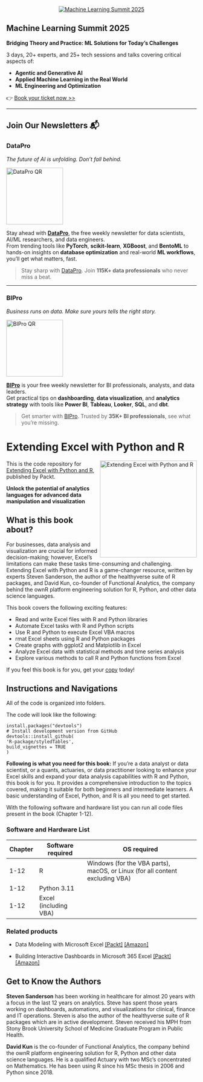 <p align="center"><a href="https://packt.link/mlsumgh"><img src="https://static.packt-cdn.com/assets/images/ML Summit Banner v3 1200x627.png" alt="Machine Learning Summit 2025"/></a></p>

## Machine Learning Summit 2025
**Bridging Theory and Practice: ML Solutions for Today’s Challenges**

3 days, 20+ experts, and 25+ tech sessions and talks covering critical aspects of:
- **Agentic and Generative AI**
- **Applied Machine Learning in the Real World**
- **ML Engineering and Optimization**

👉 [Book your ticket now >>](https://packt.link/mlsumgh)

---

## Join Our Newsletters 📬

### DataPro  
*The future of AI is unfolding. Don’t fall behind.*

<p><a href="https://landing.packtpub.com/subscribe-datapronewsletter/?link_from_packtlink=yes"><img src="https://static.packt-cdn.com/assets/images/DataPro NL QR Code.png" alt="DataPro QR" width="150"/></a></p>

Stay ahead with [**DataPro**](https://landing.packtpub.com/subscribe-datapronewsletter/?link_from_packtlink=yes), the free weekly newsletter for data scientists, AI/ML researchers, and data engineers.  
From trending tools like **PyTorch**, **scikit-learn**, **XGBoost**, and **BentoML** to hands-on insights on **database optimization** and real-world **ML workflows**, you’ll get what matters, fast.

> Stay sharp with [DataPro](https://landing.packtpub.com/subscribe-datapronewsletter/?link_from_packtlink=yes). Join **115K+ data professionals** who never miss a beat.

---

### BIPro  
*Business runs on data. Make sure yours tells the right story.*

<p><a href="https://landing.packtpub.com/subscribe-bipro-newsletter/?link_from_packtlink=yes"><img src="https://static.packt-cdn.com/assets/images/BIPro NL QR Code.png" alt="BIPro QR" width="150"/></a></p>

[**BIPro**](https://landing.packtpub.com/subscribe-bipro-newsletter/?link_from_packtlink=yes) is your free weekly newsletter for BI professionals, analysts, and data leaders.  
Get practical tips on **dashboarding**, **data visualization**, and **analytics strategy** with tools like **Power BI**, **Tableau**, **Looker**, **SQL**, and **dbt**.

> Get smarter with [BIPro](https://landing.packtpub.com/subscribe-bipro-newsletter/?link_from_packtlink=yes). Trusted by **35K+ BI professionals**, see what you’re missing.

# Extending Excel with Python and R

<a href="https://www.packtpub.com/product/extending-excel-with-python-and-r/9781804610695"><img src="https://m.media-amazon.com/images/I/61L8WSsuu3L._SL1360_.jpg" alt="Extending Excel with Python and R" height="256px" align="right"></a>

This is the code repository for [Extending Excel with Python and R](https://www.packtpub.com/product/extending-excel-with-python-and-r/9781804610695), published by Packt.

**Unlock the potential of analytics languages for advanced data manipulation and visualization**

## What is this book about?

For businesses, data analysis and visualization are crucial for informed decision-making; however, Excel’s limitations can make these tasks time-consuming and challenging. Extending Excel with Python and R is a game-changer resource, written by experts Steven Sanderson, the author of the healthyverse suite of R packages, and David Kun, co-founder of Functional Analytics, the company behind the ownR platform engineering solution for R, Python, and other data science languages.

This book covers the following exciting features: 
* Read and write Excel files with R and Python libraries
* Automate Excel tasks with R and Python scripts
* Use R and Python to execute Excel VBA macros
* rmat Excel sheets using R and Python packages
* Create graphs with ggplot2 and Matplotlib in Excel
* Analyze Excel data with statistical methods and time series analysis
* Explore various methods to call R and Python functions from Excel

If you feel this book is for you, get your [copy](https://www.amazon.com/Extending-Excel-Python-manipulation-visualization/dp/1804610690/ref=sr_1_1?sr=8-1) today!


## Instructions and Navigations
All of the code is organized into folders.

The code will look like the following:
```
install.packages("devtools")
# Install development version from GitHub
devtools::install_github(
'R-package/styledTables',
build_vignettes = TRUE
)
```

**Following is what you need for this book:**
If you’re a data analyst or data scientist, or a quants, actuaries, or data practitioner looking to enhance your Excel skills and expand your data analysis capabilities with R and Python, this book is for you. It provides a comprehensive introduction to the topics covered, making it suitable for both beginners and intermediate learners. A basic understanding of Excel, Python, and R is all you need to get started.

With the following software and hardware list you can run all code files present in the book (Chapter 1-12).

### Software and Hardware List

| Chapter  | Software required                                                                    | OS required                        |
| -------- | -------------------------------------------------------------------------------------| -----------------------------------|
|  	1-12	   |  R | Windows (for the VBA parts), macOS, or Linux (for all content excluding VBA) 		|
|  	1-12	   |  Python 3.11 | |
|  	1-12	   | Excel (including VBA) | |

### Related products <Other books you may enjoy>
* Data Modeling with Microsoft Excel [[Packt]](https://www.packtpub.com/product/data-modeling-with-microsoft-excel/9781803240282) [[Amazon]](https://www.amazon.com/Data-Modeling-Microsoft-Excel-comprehensive/dp/1803240288/ref=sr_1_1?sr=8-1)
  
* Building Interactive Dashboards in Microsoft 365 Excel  [[Packt]](https://www.packtpub.com/product/building-interactive-dashboards-in-microsoft-365-excel/9781803237299) [[Amazon]](https://www.amazon.com/Building-Interactive-Dashboards-Microsoft-Excel/dp/1803237295/ref=sr_1_1?sr=8-1)
  
## Get to Know the Authors
**Steven Sanderson** has been working in healthcare for almost 20 years with a focus in the last 12 years on analytics. Steve has spent those years working on dashboards, automations, and visualizations for clinical, finance and IT operations. Steven is also the author of the healthyverse suite of R packages which are in active development. Steven received his MPH from Stony Brook University School of Medicine Graduate Program in Public Health.

**David Kun** is the co-founder of Functional Analytics, the company behind the ownR platform engineering solution for R, Python and other data science languages. He is a qualified Actuary with two MSc’s concentrated on Mathematics. He has been using R since his MSc thesis in 2006 and Python since 2018.

